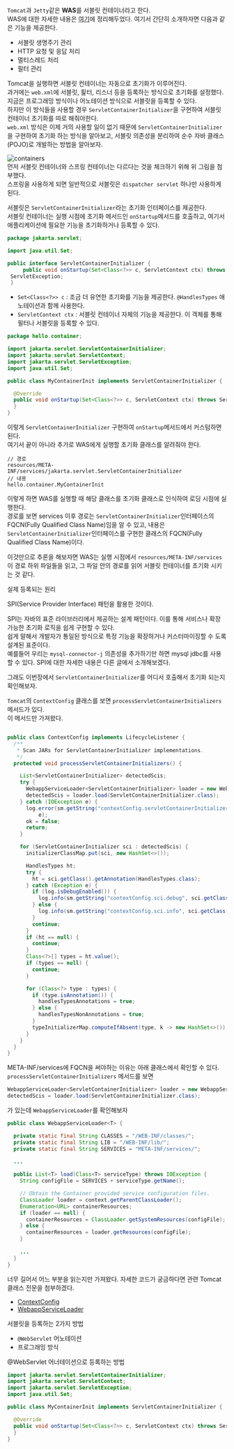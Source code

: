 
`Tomcat`과 `Jetty`같은 **WAS**를 서블릿 컨테이너라고 한다.  
WAS에 대한 자세한 내용은 [여기](https://nuheajiohc.tistory.com/19)에 정리해두었다.
여기서 간단히 소개하자면 다음과 같은 기능을 제공한다.
- 서블릿 생명주기 관리
- HTTP 요청 및 응답 처리
- 멀티스레드 처리
- 필터 관리


Tomcat을 실행하면 서블릿 컨테이너는 자동으로 초기화가 이루어진다.  
과거에는 `web.xml`에 서블릿, 핉터, 리스너 등을 등록하는 방식으로 초기화를 설정했다.  
지금은 프로그래밍 방식이나 어노테이션 방식으로 서블릿을 등록할 수 있다.  
하지만 이 방식들을 사용할 경우 `ServletContainerInitializer`을 구현하여 서블릿 컨테이너 초기화를 따로 해줘야한다.  
`web.xml` 방식은 이제 거의 사용할 일이 없기 때문에 `ServletContainerInitializer`을 구현하여 초기화 하는 방식을 알아보고,
서블릿 의존성을 분리하여 순수 자바 클래스(POJO)로 개발하는 방법을 알아보자.


![containers](image/containers.png)  
먼저 서블릿 컨테이너와 스프링 컨테이너는 다르다는 것을 체크하기 위해 위 그림을 첨부했다.  
스프링을 사용하게 되면 일반적으로 서블릿은 `dispatcher servlet` 하나만 사용하게 된다.  


서블릿은 `ServletContainerInitializer`라는 초기화 인터페이스를 제공한다.  
서블릿 컨테이너는 실행 시점에 초기화 메서드인 `onStartup`메서드를 호출하고, 여기서 애플리케이션에 필요한 기능을 초기화하거나 등록할 수 있다.  
```java
package jakarta.servlet;

import java.util.Set;

public interface ServletContainerInitializer {
     public void onStartup(Set<Class<?>> c, ServletContext ctx) throws
 ServletException;
 }
```
- `Set<Class<?>> c` : 조금 더 유연한 초기화를 기능을 제공한다. `@HandlesTypes` 애노테이션과 함께 사용한다.
- `ServletContext ctx` : 서블릿 컨테이너 자체의 기능을 제공한다. 이 객체를 통해 필터나 서블릿을 등록할 수 있다.

```java
package hello.container;

import jakarta.servlet.ServletContainerInitializer;
import jakarta.servlet.ServletContext;
import jakarta.servlet.ServletException;
import java.util.Set;

public class MyContainerInit implements ServletContainerInitializer {

  @Override
  public void onStartup(Set<Class<?>> c, ServletContext ctx) throws ServletException {
  }
}
```
이렇게 `ServletContainerInitializer` 구현하여 `onStartup`메서드에서 커스텀하면 된다.  
여기서 끝이 아니라 추가로 WAS에게 실행할 초기화 클래스를 알려줘야 한다.
```
// 경로
resources/META-INF/services/jakarta.servlet.ServletContainerInitializer
// 내용
hello.container.MyContainerInit
```

이렇게 하면 WAS를 실행할 때 해당 클래스를 초기화 클래스로 인식하여 로딩 시점에 실행한다.  
경로를 보면 services 이후 경로는 `ServletContainerInitializer`인터페이스의  FQCN(Fully Qualified Class Name)임을 알 수 있고,
내용은 `ServletContainerInitializer`인터페이스를 구현한 클래스의  FQCN(Fully Qualified Class Name)이다.  

이것만으로 추론을 해보자면 WAS는 실행 시점에서 `resources/META-INF/services` 이 경로 하위 파일들을 읽고,
그 파일 안의 경로를 읽어 서블릿 컨테이너를 초기화 시키는 것 같다.

실제 등록되는 원리

SPI(Service Provider Interface) 패턴을 활용한 것이다.  

SPI는 자바의 표준 라이브러리에서 제공하는 설계 패턴이다. 
이를 통해 서비스나 확장 가능한 초기화 로직을 쉽게 구현할 수 있다.  
쉽게 말해서 개발자가 통일된 방식으로 특정 기능을 확장하거나 커스터마이징할 수 도록 설계된 표준이다.  
예를들어 우리는 `mysql-connector-j` 의존성을 추가하기만 하면 mysql jdbc를 사용할 수 있다.
SPI에 대한 자세한 내용은 다른 글에서 소개해보겠다.  

그래도 이번장에서 `ServletContainerInitializer`를 어디서 호출해서 초기화 되는지 확인해보자.

`Tomcat`의 `ContextConfig` 클래스를 보면 `processServletContainerInitializers` 메서드가 있다.  
이 메서드만 가져왔다.
```java

public class ContextConfig implements LifecycleListener {
  /**
   * Scan JARs for ServletContainerInitializer implementations.
   */
  protected void processServletContainerInitializers() {

    List<ServletContainerInitializer> detectedScis;
    try {
      WebappServiceLoader<ServletContainerInitializer> loader = new WebappServiceLoader<>(context);
      detectedScis = loader.load(ServletContainerInitializer.class);
    } catch (IOException e) {
      log.error(sm.getString("contextConfig.servletContainerInitializerFail", context.getName()),
          e);
      ok = false;
      return;
    }

    for (ServletContainerInitializer sci : detectedScis) {
      initializerClassMap.put(sci, new HashSet<>());

      HandlesTypes ht;
      try {
        ht = sci.getClass().getAnnotation(HandlesTypes.class);
      } catch (Exception e) {
        if (log.isDebugEnabled()) {
          log.info(sm.getString("contextConfig.sci.debug", sci.getClass().getName()), e);
        } else {
          log.info(sm.getString("contextConfig.sci.info", sci.getClass().getName()));
        }
        continue;
      }
      if (ht == null) {
        continue;
      }
      Class<?>[] types = ht.value();
      if (types == null) {
        continue;
      }

      for (Class<?> type : types) {
        if (type.isAnnotation()) {
          handlesTypesAnnotations = true;
        } else {
          handlesTypesNonAnnotations = true;
        }
        typeInitializerMap.computeIfAbsent(type, k -> new HashSet<>()).add(sci);
      }
    }
  }
}
```

META-INF/services에 FQCN을 써야하는 이유는 아래 클래스에서 확인할 수 있다.  
`processServletContainerInitializers` 메서드를 보면
```java
WebappServiceLoader<ServletContainerInitializer> loader = new WebappServiceLoader<>(context);
detectedScis = loader.load(ServletContainerInitializer.class);
```
가 있는데 `WebappServiceLoader`를 확인해보자
```java
public class WebappServiceLoader<T> {

  private static final String CLASSES = "/WEB-INF/classes/";
  private static final String LIB = "/WEB-INF/lib/";
  private static final String SERVICES = "META-INF/services/";
    
  ...

  public List<T> load(Class<T> serviceType) throws IOException {
    String configFile = SERVICES + serviceType.getName();

    // Obtain the Container provided service configuration files.
    ClassLoader loader = context.getParentClassLoader();
    Enumeration<URL> containerResources;
    if (loader == null) {
      containerResources = ClassLoader.getSystemResources(configFile);
    } else {
      containerResources = loader.getResources(configFile);
    }
    
    ...
  }
}
```
너무 길어서 어느 부분을 읽는지만 가져왔다.
자세한 코드가 궁금하다면 관련 Tomcat 클래스 전문을 첨부하겠다.
- [ContextConfig](https://github.com/apache/tomcat/blob/main/java/org/apache/catalina/startup/ContextConfig.java)
- [WebappServiceLoader](https://github.com/apache/tomcat/blob/main/java/org/apache/catalina/startup/WebappServiceLoader.java#L59)




서블릿을 등록하는 2가지 방법
- `@WebServlet` 어노테이션
- 프로그래밍 방식


@WebServlet 어너테이션으로 등록하는 방법

```java
import jakarta.servlet.ServletContainerInitializer;
import jakarta.servlet.ServletContext;
import jakarta.servlet.ServletException;
import java.util.Set;

public class MyContainerInit implements ServletContainerInitializer {

  @Override
  public void onStartup(Set<Class<?>> c, ServletContext ctx) throws ServletException {
  }
}
```